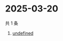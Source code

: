 # 2025-03-20

共 1 条

<!-- BEGIN -->
<!-- 最后更新时间 Thu Mar 20 2025 15:29:34 GMT+0800 (China Standard Time) -->

1. [undefined](https://www.zhihu.com/search?q=undefined)

<!-- END -->
